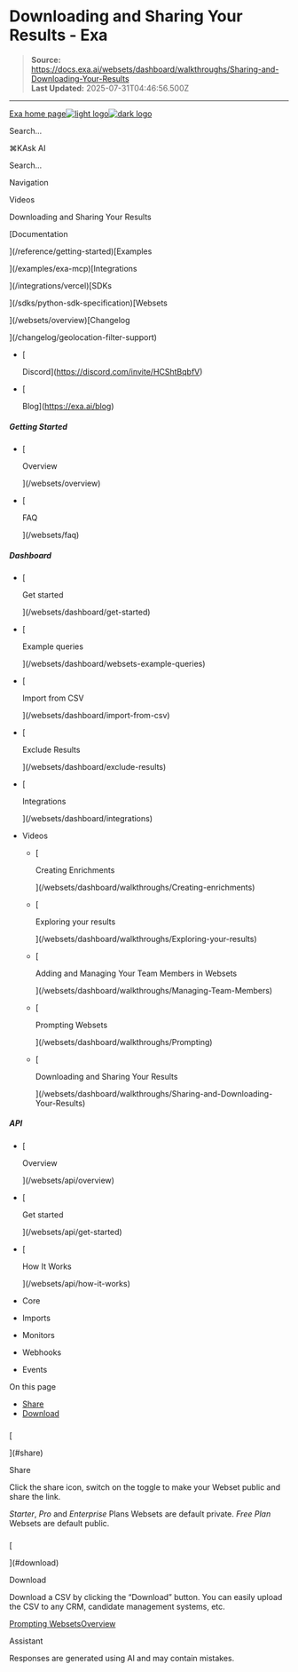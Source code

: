 # Downloading and Sharing Your Results - Exa

> **Source:** https://docs.exa.ai/websets/dashboard/walkthroughs/Sharing-and-Downloading-Your-Results  
> **Last Updated:** 2025-07-31T04:46:56.500Z

---

[Exa home page![light logo](https://mintlify.s3.us-west-1.amazonaws.com/exa-52/logo/light.png)![dark logo](https://mintlify.s3.us-west-1.amazonaws.com/exa-52/logo/dark.png)](/)

Search...

⌘KAsk AI

Search...

Navigation

Videos

Downloading and Sharing Your Results

[Documentation

](/reference/getting-started)[Examples

](/examples/exa-mcp)[Integrations

](/integrations/vercel)[SDKs

](/sdks/python-sdk-specification)[Websets

](/websets/overview)[Changelog

](/changelog/geolocation-filter-support)

*   [
    
    Discord](https://discord.com/invite/HCShtBqbfV)
*   [
    
    Blog](https://exa.ai/blog)

##### Getting Started

*   [
    
    Overview
    
    
    
    ](/websets/overview)
*   [
    
    FAQ
    
    
    
    ](/websets/faq)

##### Dashboard

*   [
    
    Get started
    
    
    
    ](/websets/dashboard/get-started)
*   [
    
    Example queries
    
    
    
    ](/websets/dashboard/websets-example-queries)
*   [
    
    Import from CSV
    
    
    
    ](/websets/dashboard/import-from-csv)
*   [
    
    Exclude Results
    
    
    
    ](/websets/dashboard/exclude-results)
*   [
    
    Integrations
    
    
    
    ](/websets/dashboard/integrations)
*   Videos
    
    *   [
        
        Creating Enrichments
        
        
        
        ](/websets/dashboard/walkthroughs/Creating-enrichments)
    *   [
        
        Exploring your results
        
        
        
        ](/websets/dashboard/walkthroughs/Exploring-your-results)
    *   [
        
        Adding and Managing Your Team Members in Websets
        
        
        
        ](/websets/dashboard/walkthroughs/Managing-Team-Members)
    *   [
        
        Prompting Websets
        
        
        
        ](/websets/dashboard/walkthroughs/Prompting)
    *   [
        
        Downloading and Sharing Your Results
        
        
        
        ](/websets/dashboard/walkthroughs/Sharing-and-Downloading-Your-Results)

##### API

*   [
    
    Overview
    
    
    
    ](/websets/api/overview)
*   [
    
    Get started
    
    
    
    ](/websets/api/get-started)
*   [
    
    How It Works
    
    
    
    ](/websets/api/how-it-works)
*   Core
    
*   Imports
    
*   Monitors
    
*   Webhooks
    
*   Events
    

On this page

*   [Share](#share)
*   [Download](#download)

### 

[​

](#share)

Share

Click the share icon, switch on the toggle to make your Webset public and share the link.

_Starter_, _Pro_ and _Enterprise_ Plans Websets are default private. _Free Plan_ Websets are default public.

### 

[​

](#download)

Download

Download a CSV by clicking the “Download” button. You can easily upload the CSV to any CRM, candidate management systems, etc.

[Prompting Websets](/websets/dashboard/walkthroughs/Prompting)[Overview](/websets/api/overview)

Assistant

Responses are generated using AI and may contain mistakes.